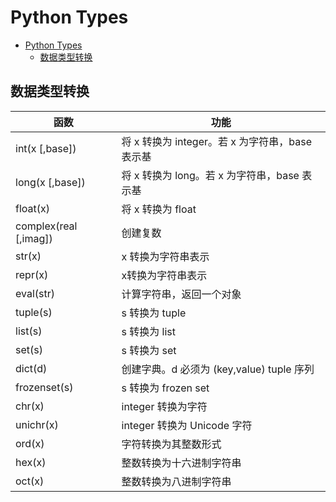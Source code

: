 # Python Types

- [Python Types](#python-types)
  - [数据类型转换](#%e6%95%b0%e6%8d%ae%e7%b1%bb%e5%9e%8b%e8%bd%ac%e6%8d%a2)

## 数据类型转换

| 函数                  | 功能                                            |
| --------------------- | ----------------------------------------------- |
| int(x [,base])        | 将 x 转换为 integer。若 x 为字符串，base 表示基 |
| long(x [,base])       | 将 x 转换为 long。若 x 为字符串，base 表示基    |
| float(x)              | 将 x 转换为 float                               |
| complex(real [,imag]) | 创建复数                                        |
| str(x)                | x 转换为字符串表示                              |
| repr(x)               | x转换为字符串表示                               |
| eval(str)             | 计算字符串，返回一个对象                        |
| tuple(s)              | s 转换为 tuple                                  |
| list(s)               | s 转换为 list                                   |
| set(s)                | s 转换为 set                                    |
| dict(d)               | 创建字典。d 必须为 (key,value) tuple 序列       |
| frozenset(s)          | s 转换为 frozen set                             |
| chr(x)                | integer 转换为字符                              |
| unichr(x)             | integer 转换为 Unicode 字符                     |
| ord(x)                | 字符转换为其整数形式                            |
| hex(x)                | 整数转换为十六进制字符串                        |
| oct(x)                | 整数转换为八进制字符串                          |
